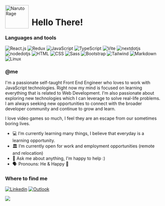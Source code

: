 <img src="https://media.tenor.com/bqiD7bEcsWIAAAAi/naruto-rage.gif" alt="Naruto Rage" align="left" width="76">
<h1>&nbspHello There!</h1>

### Languages and tools

![React.js](https://img.shields.io/badge/React.js-black?style=flat&logo=react&logoColor=61DAFB)
![Redux](https://img.shields.io/badge/Redux-white?style=flat&logo=redux&logoColor=764ABC)
![JavaScript](https://img.shields.io/badge/JavaScript-F7DF1E?style=flat&logo=javascript&logoColor=black)
![TypeScript](https://img.shields.io/badge/TypeScript-white?style=flat&logo=typescript&logoColor=3178C6)
![Vite](https://img.shields.io/badge/Vite-black?style=flat&logo=vite&logoColor=646CFF)
![nextdotjs](https://img.shields.io/badge/Next.js-white?style=flat&logo=nextdotjs&logoColor=000000)
![nodedotjs](https://img.shields.io/badge/Node.js-43853D?style=flat&logo=nodedotjs&logoColor=white)
![HTML](https://img.shields.io/badge/HTML5-E34F26?style=flat&logo=html5&logoColor=white)
![CSS](https://img.shields.io/badge/CSS3-1572B6?style=flat&logo=css3&logoColor=white)
![Sass](https://img.shields.io/badge/Sass-black?style=flat&logo=sass&logoColor=CC6699)
![Bootstrap](https://img.shields.io/badge/Bootstrap-563D7C?style=flat&logo=bootstrap&logoColor=white)
![Tailwind](https://img.shields.io/badge/Tailwind-white?style=flat&logo=tailwindcss&logoColor=06B6D4)
![Markdown](https://img.shields.io/badge/Markdown-black?style=flat&logo=markdown&logoColor=white)
![Linux](https://img.shields.io/badge/Linux-FCC624?style=flat&logo=linux&logoColor=black)

### @me

I'm a passionate self-taught Front End Engineer who loves to work with JavaScript technologies. Right now my mind is focused on learning everything that is related to Web Development. I'm also passionate about exploring new technologies which I can leverage to solve real-life problems. I am always seeking new opportunities to connect with the broader developer community and continue to grow and learn.

I love video games so much, I feel they are an escape from our sometimes boring lives.

- 💻 I’m currently learning many things, I believe that everyday is a learning opportunity.
- 🏛️ I’m currently open for work and employment opportunities (remote and relocation)
- 💬 Ask me about anything, I'm happy to help :)
- 🗣️ Pronouns: He & Happy 🙂

### Where to find me

[![Linkedin](https://img.shields.io/badge/LinkedIn-0077B5?style=flat&logo=linkedin&logoColor=white)](https://www.linkedin.com/in/mvlprem/)
[![Outlook](https://img.shields.io/badge/Outlook-000?style=flat&logo=microsoftoutlook&logoColor=white)](mailto:mvl.prem@outlook.com)

![](https://komarev.com/ghpvc/?username=Mvlprem)
